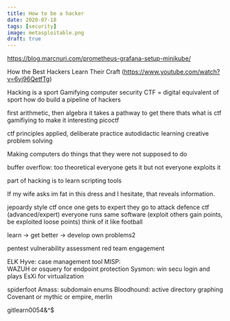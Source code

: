 ```yaml
---
title: How to be a hacker
date: 2020-07-18
tags: [security]
image: metasploitable.png
draft: true
---
```


https://blog.marcnuri.com/prometheus-grafana-setup-minikube/


How the Best Hackers Learn Their Craft (https://www.youtube.com/watch?v=6vj96QetfTg)

Hacking is a sport
Gamifying computer security
CTF = digital equivalent of sport
how do build a pipeline of hackers

first arithmetic, then algebra
it takes a pathway to get there
thats what is ctf
gamifiying to make it interesting
picoctf

ctf principles
	applied, deliberate practice
	autodidactic learning
	creative problem solving
	
Making computers do things that they were not supposed to do

buffer overflow: too theoretical everyone gets it
but not everyone exploits it

part of hacking is to learn scripting tools

If my wife asks im fat in this dress and I hesitate, that reveals information.


jepoardy style ctf
once one gets to expert they go to
attack defence ctf (advanced/expert)
everyone runs same software (exploit others gain points, be exploited loose points)
think of it like football

learn -> get better -> develop own problems2



pentest
vulnerability assessment
red team engagement


ELK
Hyve: case management tool
MISP:  
WAZUH or osquery for endpoint protection
Sysmon: win secu login and plays
EsXi for virtualization

spiderfoot
Amass: subdomain enums
Bloodhound: active directory graphing
Covenant or mythic or empire, merlin




gitlearn0054&^$










